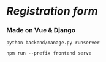 # *Registration form*

### Made on Vue & Django

````
python backend/manage.py runserver

npm run --prefix frontend serve
````